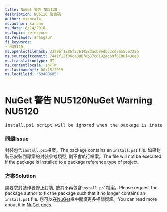 ```yaml
---
title: NuGet 警告 NU5120
description: NU5120 警告碼
author: mishra14
ms.author: karann
ms.date: 8/14/2018
ms.topic: reference
ms.reviewer: anangaur
f1_keywords:
- NU5120
ms.openlocfilehash: 33a96f1286f2361458dacb9edbc3cd7a55ce7296
ms.sourcegitcommit: 7441f12f06ca380feb87c6192ec69f6108f43ee3
ms.translationtype: MT
ms.contentlocale: zh-TW
ms.lasthandoff: 08/15/2019
ms.locfileid: "69488685"
---
```

# <a name="nuget-warning-nu5120"></a><span data-ttu-id="6567d-103">NuGet 警告 NU5120</span><span class="sxs-lookup"><span data-stu-id="6567d-103">NuGet Warning NU5120</span></span>
<pre>install.ps1 script will be ignored when the package is installed after the migration.</pre>

### <a name="issue"></a><span data-ttu-id="6567d-104">問題</span><span class="sxs-lookup"><span data-stu-id="6567d-104">Issue</span></span>

<span data-ttu-id="6567d-105">封裝包含`install.ps1`檔案。</span><span class="sxs-lookup"><span data-stu-id="6567d-105">The package contains an `install.ps1` file.</span></span> <span data-ttu-id="6567d-106">如果封裝已安裝到專案的封裝參考類型, 則不會執行檔案。</span><span class="sxs-lookup"><span data-stu-id="6567d-106">The file will not be executed if the package is installed to a package reference type of project.</span></span>


### <a name="solution"></a><span data-ttu-id="6567d-107">方案</span><span class="sxs-lookup"><span data-stu-id="6567d-107">Solution</span></span>

<span data-ttu-id="6567d-108">請要求封裝作者修正封裝, 使其不再包含`install.ps1`檔案。</span><span class="sxs-lookup"><span data-stu-id="6567d-108">Please request the package author to fix the package such that it no longer contains an `install.ps1` file.</span></span> <span data-ttu-id="6567d-109">您可以在[NuGet](https://docs.microsoft.com/en-us/nuget/consume-packages/migrate-packages-config-to-package-reference)檔中閱讀更多相關資訊。</span><span class="sxs-lookup"><span data-stu-id="6567d-109">You can read more about it in [NuGet docs](https://docs.microsoft.com/en-us/nuget/consume-packages/migrate-packages-config-to-package-reference).</span></span>

